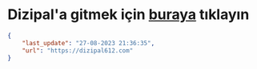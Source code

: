 # Dizipal'a gitmek için [buraya](https://dizipal612.com) tıklayın
    
```json
{
    "last_update": "27-08-2023 21:36:35",
    "url": "https://dizipal612.com"
}
```